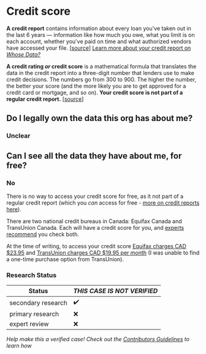 # Credit score
**A credit report** contains information about every loan you've taken out in the last 6 years — information like how much you owe, what you limit is on each account, whether you've paid on time and what authorized vendors have accessed your file. [[source](http://www.cbc.ca/news/canada/how-to-check-your-credit-report-1.1185975)]
[Learn more about your credit report on _Whose Data?_](https://github.com/samanthaburton/whose_data/issues/29)

**A credit rating _or_ credit score** is a mathematical formula that translates the data in the credit report into a three-digit number that lenders use to make credit decisions. The numbers go from 300 to 900. The higher the number, the better your score (and the more likely you are to get approved for a credit card or mortgage, and so on). **Your credit score is not part of a regular credit report.** [[source](http://www.cbc.ca/news/canada/how-to-check-your-credit-report-1.1185975)]

## Do I legally own the data this org has about me?
### Unclear

## Can I see all the data they have about me, for free?
### No
There is no way to access your credit score for free, as it not part of a regular credit report (which you _can_ access for free - [more on credit reports here](https://github.com/samanthaburton/whose_data/issues/29)).

There are two national credit bureaus in Canada: Equifax Canada and TransUnion Canada. Each will have a credit score for you, and [experts recommend](http://www.cbc.ca/news/canada/how-to-check-your-credit-report-1.1185975) you check both.

At the time of writing, to access your credit score [Equifax charges CAD $23.95](https://www.consumer.equifax.ca/credit-score-ca/en_ca) and [TransUnion charges CAD $19.95 per month](https://members.transunion.ca/tucan_en/orderStep1_form.page?offer=CANTUM10011&CID=TRANSUNION:HPB) (I was unable to find a one-time purchase option from TransUnion).

### Research Status

| Status  | *THIS CASE IS NOT VERIFIED* |
| ------------- |------------- |
| secondary research | :heavy_check_mark: |
| primary research | :x: |
| expert review | :x: |

*Help make this a verified case! Check out the [Contributors Guidelines](https://github.com/samanthaburton/whose_data/blob/master/CONTRIBUTING.md) to learn how*

